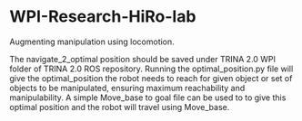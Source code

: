 # WPI-Research-HiRo-lab

Augmenting manipulation using locomotion.

The navigate_2_optimal position should be saved under TRINA 2.0 WPI folder of TRINA 2.0  ROS repository.
Running the optimal_position.py file will give the optimal_position the robot needs to reach for given object or set of objects to be manipulated, 
ensuring maximum reachability and manipulability.
A simple Move_base to goal file can be used to to give this optimal position and the robot will travel using Move_base.
